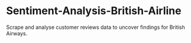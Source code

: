 # Sentiment-Analysis-British-Airline
Scrape and analyse customer reviews data to uncover findings for British Airways.
